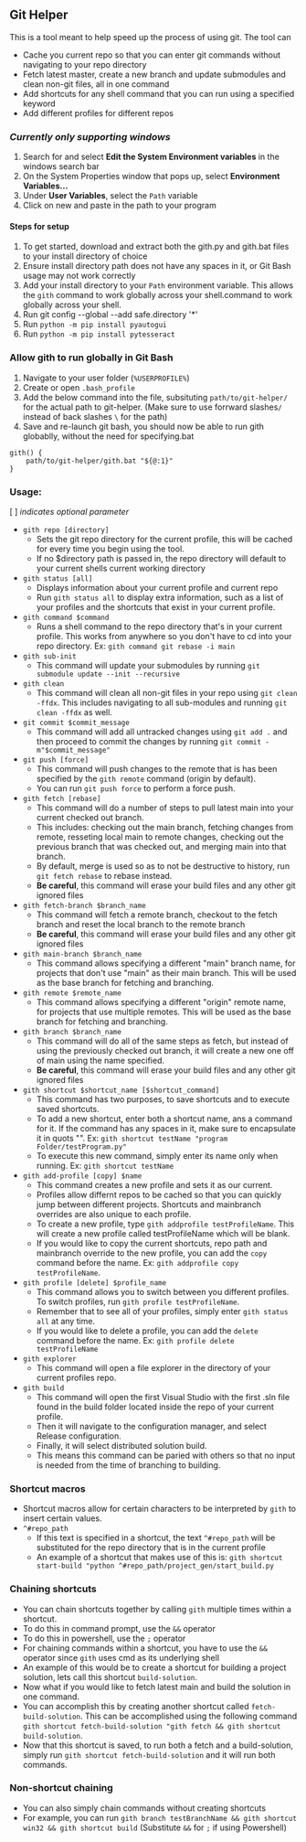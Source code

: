 ## Git Helper

This is a tool meant to help speed up the process of using git.
The tool can
* Cache you current repo so that you can enter git commands without navigating to your repo directory
* Fetch latest master, create a new branch and update submodules and clean non-git files, all in one command
* Add shortcuts for any shell command that you can run using a specified keyword
* Add different profiles for different repos

### *Currently only supporting windows*

1. Search for and select **Edit the System Environment variables** in the windows search bar
2. On the System Properties window that pops up, select **Environment Variables...**
3. Under **User Variables**, select the `Path` variable
4. Click on new and paste in the path to your program


#### Steps for setup
1. To get started, download and extract both the gith.py and gith.bat files to your install directory of choice
2. Ensure install directory path does not have any spaces in it, or Git Bash usage may not work correctly
3. Add your install directory to your `Path` environment variable. This allows the `gith` command to work globally across your shell.command to work globally across your shell.
4. Run git config --global --add safe.directory '*'
5. Run `python -m pip install pyautogui`
6. Run `python -m pip install pytesseract`

### Allow gith to run globally in Git Bash
1. Navigate to your user folder (`%USERPROFILE%`)
2. Create or open `.bash_profile`
3. Add the below command into the file, subsituting `path/to/git-helper/` for the actual path to git-helper. (Make sure to use forrward slashes`/` instead of back slashes `\` for the path)
4. Save and re-launch git bash, you should now be able to run gith globablly, without the need for specifying.bat

```
gith() {
    path/to/git-helper/gith.bat "${@:1}"
}
```


### Usage:
[ ] *indicates optional parameter*
* `gith repo [directory]`
  * Sets the git repo directory for the current profile, this will be cached for every time you begin using the tool.
  * If no $directory path is passed in, the repo directory will default to your current shells current working directory
* `gith status [all]`
  * Displays information about your current profile and current repo
  * Run `gith status all` to display extra information, such as a list of your profiles and the shortcuts that exist in your current profile.
* `gith command $command`
  * Runs a shell command to the repo directory that's in your current profile. This works from anywhere so you don't have to cd into your repo directory. Ex: `gith command git rebase -i main`
* `gith sub-init`
  * This command will update your submodules by running `git submodule update --init --recursive`
* `gith clean`
  * This command will clean all non-git files in your repo using `git clean -ffdx`. This includes navigating to all sub-modules and running `git clean -ffdx` as well.
* `git commit $commit_message`
  * This command will add all untracked changes using `git add .` and then proceed to commit the changes by running `git commit -m"$commit_message"`
* `git push [force]`
  * This command will push changes to the remote that is has been specified by the `gith remote` command (origin by default).
  * You can run `git push force` to perform a force push.
* `gith fetch [rebase]`
  * This command will do a number of steps to pull latest main into your current checked out branch.
  * This includes: checking out the main branch, fetching changes from remote, resseting local main to remote changes, checking out the previous branch that was checked out, and merging main into that branch.
  * By default, merge is used so as to not be destructive to history, run `git fetch rebase` to rebase instead.
  * **Be careful**, this command will erase your build files and any other git ignored files
* `gith fetch-branch $branch_name`
  * This command will fetch a remote branch, checkout to the fetch branch and reset the local branch to the remote branch
  * **Be careful**, this command will erase your build files and any other git ignored files
* `gith main-branch $branch_name`
  * This command allows specifying a different "main" branch name, for projects that don't use "main" as their main branch. This will be used as the base branch for fetching and branching.
* `gith remote $remote_name`
  * This command allows specifying a different "origin" remote name, for projects that use multiple remotes. This will be used as the base branch for fetching and branching.
* `gith branch $branch_name`
  * This command will do all of the same steps as fetch, but instead of using the previously checked out branch, it will create a new one off of main using the name specified.
  * **Be careful**, this command will erase your build files and any other git ignored files
* `gith shortcut $shortcut_name [$shortcut_command]`
  * This command has two purposes, to save shortcuts and to execute saved shortcuts. 
  * To add a new shortcut, enter both a shortcut name, ans a command for it. If the command has any spaces in it, make sure to encapsulate it in quots "". Ex: `gith shortcut testName "program Folder/testProgram.py"`
  * To execute this new command, simply enter its name only when running. Ex: `gith shortcut testName`
* `gith add-profile [copy] $name`
  * This command creates a new profile and sets it as our current.
  * Profiles allow differnt repos to be cached so that you can quickly jump between different projects. Shortcuts and mainbranch overrides are also unique to each profile.
  * To create a new profile, type `gith addprofile testProfileName`. This will create a new profile called testProfileName which will be blank.
  * If you would like to copy the current shortcuts, repo path and mainbranch override to the new profile, you can add the `copy` command before the name. Ex: `gith addprofile copy testProfileName`.
* `gith profile [delete] $profile_name`
  * This command allows you to switch between you different profiles. To switch profiles, run `gith profile testProfileName`.
  * Remember that to see all of your profiles, simply enter `gith status all` at any time.
  * If you would like to delete a profile, you can add the `delete` command before the name. Ex: `gith profile delete testProfileName`
* `gith explorer`
  * This command will open a file explorer in the directory of your current profiles repo.
* `gith build`
  * This command will open the first Visual Studio with the first .sln file found in the build folder located inside the repo of your current profile. 
  * Then it will navigate to the configuration manager, and select Release configuration.
  * Finally, it will select distributed solution build.
  * This means this command can be paried with others so that no input is needed from the time of branching to building.

### Shortcut macros
* Shortcut macros allow for certain characters to be interpreted by `gith` to insert certain values.
* `^#repo_path`
  * If this text is specified in a shortcut, the text `^#repo_path` will be substituted for the repo directory that is in the current profile
  * An example of a shortcut that makes use of this is: `gith shortcut start-build "python ^#repo_path/project_gen/start_build.py`

### Chaining shortcuts
* You can chain shortcuts together by calling `gith` multiple times within a shortcut. 
* To do this in command prompt, use the `&&` operator
* To do this in powershell, use the `;` operator
* For chaining commands within a shortcut, you have to use the `&&` operator since `gith` uses cmd as its underlying shell
* An example of this would be to create a shortcut for building a project solution, lets call this shortcut `build-solution`.
* Now what if you would like to fetch latest main and build the solution in one command.
* You can accomplish this by creating another shortcut called `fetch-build-solution`. This can be accomplished using the following command `gith shortcut fetch-build-solution "gith fetch && gith shortcut build-solution`.
* Now that this shortcut is saved, to run both a fetch and a build-solution, simply run `gith shortcut fetch-build-solution` and it will run both commands.

### Non-shortcut chaining
* You can also simply chain commands without creating shortcuts
* For example, you can run `gith branch testBranchName && gith shortcut win32 && gith shortcut build` (Substitute `&&` for `;` if using Powershell)